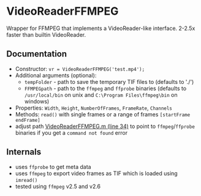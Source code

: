 # VideoReaderFFMPEG
Wrapper for FFMPEG that implements a VideoReader-like interface. 2-2.5x faster than builtin VideoReader.

## Documentation
- Constructor: `vr = VideoReaderFFMPEG('test.mp4');`
- Additional arguments (optional): 
    - `tempFolder` - path to save the temporary TIF files to (defaults to './')
    - `FFMPEGpath` - path to the `ffmpeg` and `ffprobe` binaries (defaults to `/usr/local/bin` on unix and `C:\Program Files\ffmpeg\bin` on windows)
- Properties: `Width`, `Height`, `NumberOfFrames`, `FrameRate`, `Channels`
- Methods: `read()` with single frames or a range of frames `[startFrame endFrame]`   
- adjust path [VideoReaderFFMPEG.m (line 34)](https://github.com/postpop/VideoReaderFFMPEG/blob/master/VideoReaderFFMPEG.m#L34) to point to `ffmpeg`/`ffprobe` binaries if you get a `command not found` error
 
## Internals
- uses `ffprobe` to get meta data
- uses `ffmpeg` to export video frames as TIF which is loaded using `imread()`
- tested using `ffmpeg` v2.5 and v2.6

   
